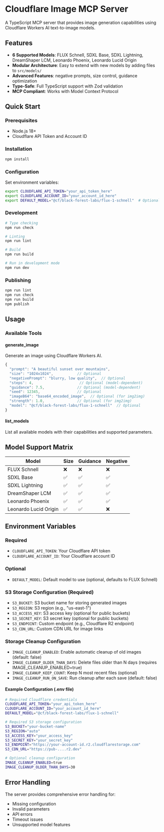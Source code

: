 # Cloudflare Image MCP Server

A TypeScript MCP server that provides image generation capabilities using Cloudflare Workers AI text-to-image models.

## Features

- **6 Supported Models**: FLUX Schnell, SDXL Base, SDXL Lightning, DreamShaper LCM, Leonardo Phoenix, Leonardo Lucid Origin
- **Modular Architecture**: Easy to extend with new models by adding files to `src/models/`
- **Advanced Features**: negative prompts, size control, guidance optimization
- **Type-Safe**: Full TypeScript support with Zod validation
- **MCP Compliant**: Works with Model Context Protocol

## Quick Start

### Prerequisites

- Node.js 18+
- Cloudflare API Token and Account ID

### Installation

```bash
npm install
```

### Configuration

Set environment variables:

```bash
export CLOUDFLARE_API_TOKEN="your_api_token_here"
export CLOUDFLARE_ACCOUNT_ID="your_account_id_here"
export DEFAULT_MODEL="@cf/black-forest-labs/flux-1-schnell"  # Optional
```

### Development

```bash
# Type checking
npm run check

# Linting
npm run lint

# Build
npm run build

# Run in development mode
npm run dev
```

### Publishing

```bash
npm run lint
npm run check
npm run build
npm publish
```

## Usage

### Available Tools

#### generate_image

Generate an image using Cloudflare Workers AI.

```typescript
{
  "prompt": "A beautiful sunset over mountains",
  "size": "1024x1024",           // Optional
  "negativePrompt": "blurry, low quality",  // Optional
  "steps": 4,                     // Optional (model-dependent)
  "guidance": 7.5,               // Optional (model-dependent)
  "seed": 12345,                 // Optional
  "imageB64": "base64_encoded_image",  // Optional (for img2img)
  "strength": 1.0,               // Optional (for img2img)
  "model": "@cf/black-forest-labs/flux-1-schnell"  // Optional
}
```

#### list_models

List all available models with their capabilities and supported parameters.

## Model Support Matrix

| Model | Size | Guidance | Negative |
|-------|------|----------|----------|
| FLUX Schnell | ❌ | ❌ | ❌ | 
| SDXL Base | ✅ | ✅ | ✅ |
| SDXL Lightning | ✅ | ✅ | ✅ |
| DreamShaper LCM | ✅ | ✅ | ✅ | 
| Leonardo Phoenix | ✅ | ✅ | ✅ | 
| Leonardo Lucid Origin | ✅ | ✅ | ❌ |

## Environment Variables

### Required
- `CLOUDFLARE_API_TOKEN`: Your Cloudflare API token
- `CLOUDFLARE_ACCOUNT_ID`: Your Cloudflare account ID

### Optional
- `DEFAULT_MODEL`: Default model to use (optional, defaults to FLUX Schnell)

### S3 Storage Configuration (Required)
- `S3_BUCKET`: S3 bucket name for storing generated images
- `S3_REGION`: S3 region (e.g., "us-east-1")
- `S3_ACCESS_KEY`: S3 access key (optional for public buckets)
- `S3_SECRET_KEY`: S3 secret key (optional for public buckets)
- `S3_ENDPOINT`: Custom endpoint (e.g., Cloudflare R2 endpoint)
- `S3_CDN_URL`: Custom CDN URL for image links

### Storage Cleanup Configuration
- `IMAGE_CLEANUP_ENABLED`: Enable automatic cleanup of old images (default: false)
- `IMAGE_CLEANUP_OLDER_THAN_DAYS`: Delete files older than N days (requires IMAGE_CLEANUP_ENABLED=true)
- `IMAGE_CLEANUP_KEEP_COUNT`: Keep N most recent files (optional)
- `IMAGE_CLEANUP_RUN_ON_SAVE`: Run cleanup after each save (default: false)

#### Example Configuration (.env file)
```bash
# Required Cloudflare credentials
CLOUDFLARE_API_TOKEN="your_api_token_here"
CLOUDFLARE_ACCOUNT_ID="your_account_id_here"
DEFAULT_MODEL="@cf/black-forest-labs/flux-1-schnell"

# Required S3 storage configuration
S3_BUCKET="your-bucket-name"
S3_REGION="auto"
S3_ACCESS_KEY="your_access_key"
S3_SECRET_KEY="your_secret_key"
S3_ENDPOINT="https://your-account-id.r2.cloudflarestorage.com"
S3_CDN_URL="https://pub-....r2.dev"

# Optional cleanup configuration
IMAGE_CLEANUP_ENABLED=true
IMAGE_CLEANUP_OLDER_THAN_DAYS=30
```

## Error Handling

The server provides comprehensive error handling for:
- Missing configuration
- Invalid parameters
- API errors
- Timeout issues
- Unsupported model features
